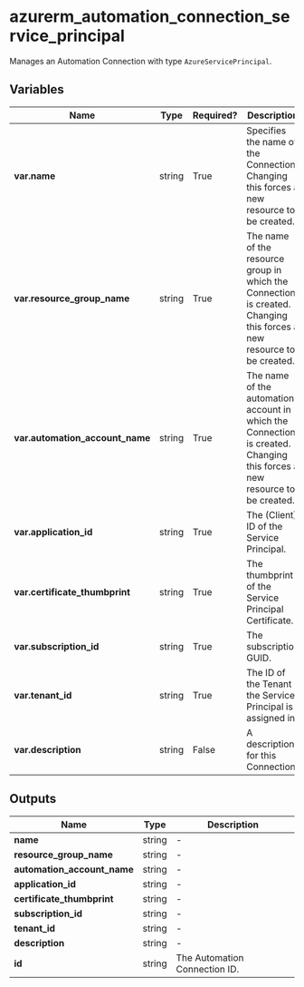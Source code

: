 # azurerm_automation_connection_service_principal

Manages an Automation Connection with type `AzureServicePrincipal`.

## Variables

| Name | Type | Required? |  Description |
| ---- | ---- | --------- |  ----------- |
| **var.name** | string | True | Specifies the name of the Connection. Changing this forces a new resource to be created. | 
| **var.resource_group_name** | string | True | The name of the resource group in which the Connection is created. Changing this forces a new resource to be created. | 
| **var.automation_account_name** | string | True | The name of the automation account in which the Connection is created. Changing this forces a new resource to be created. | 
| **var.application_id** | string | True | The (Client) ID of the Service Principal. | 
| **var.certificate_thumbprint** | string | True | The thumbprint of the Service Principal Certificate. | 
| **var.subscription_id** | string | True | The subscription GUID. | 
| **var.tenant_id** | string | True | The ID of the Tenant the Service Principal is assigned in. | 
| **var.description** | string | False | A description for this Connection. | 



## Outputs

| Name | Type | Description |
| ---- | ---- | --------- | 
| **name** | string  | - | 
| **resource_group_name** | string  | - | 
| **automation_account_name** | string  | - | 
| **application_id** | string  | - | 
| **certificate_thumbprint** | string  | - | 
| **subscription_id** | string  | - | 
| **tenant_id** | string  | - | 
| **description** | string  | - | 
| **id** | string  | The Automation Connection ID. | 